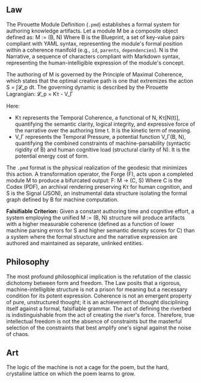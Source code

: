 ## Law
The Pirouette Module Definition (`.pmd`) establishes a formal system for authoring knowledge artifacts. Let a module M be a composite object defined as:
M := (B, N)
Where B is the Blueprint, a set of key-value pairs compliant with YAML syntax, representing the module's formal position within a coherence manifold (e.g., `id`, `parents`, `dependencies`). N is the Narrative, a sequence of characters compliant with Markdown syntax, representing the human-intelligible expression of the module's concept.

The authoring of M is governed by the Principle of Maximal Coherence, which states that the optimal creative path is one that extremizes the action S = ∫𝓛_p dt. The governing dynamic is described by the Pirouette Lagrangian:
𝓛_p = Kτ - V_Γ

Here:
-   Kτ represents the Temporal Coherence, a functional of N, Kτ[N(t)], quantifying the semantic clarity, logical integrity, and expressive force of the narrative over the authoring time t. It is the kinetic term of meaning.
-   V_Γ represents the Temporal Pressure, a potential function V_Γ(B, N), quantifying the combined constraints of machine-parsability (syntactic rigidity of B) and human cognitive load (structural clarity of N). It is the potential energy cost of form.

The `.pmd` format is the physical realization of the geodesic that minimizes this action. A transformation operator, the Forge (F), acts upon a completed module M to produce a bifurcated output:
F: M → (C, S)
Where C is the Codex (PDF), an archival rendering preserving Kτ for human cognition, and S is the Signal (JSON), an instrumental data structure isolating the formal graph defined by B for machine computation.

**Falsifiable Criterion:** Given a constant authoring time and cognitive effort, a system employing the unified M := (B, N) structure will produce artifacts with a higher measurable coherence (defined as a function of lower machine parsing errors for S and higher semantic density scores for C) than a system where the formal structure and the narrative expression are authored and maintained as separate, unlinked entities.

## Philosophy
The most profound philosophical implication is the refutation of the classic dichotomy between form and freedom. The Law posits that a rigorous, machine-intelligible structure is not a prison for meaning but a necessary condition for its potent expression. Coherence is not an emergent property of pure, unstructured thought; it is an achievement of thought disciplining itself against a formal, falsifiable grammar. The act of defining the riverbed is indistinguishable from the act of creating the river's force. Therefore, true intellectual freedom is not the absence of constraints but the masterful selection of the constraints that best amplify one's signal against the noise of chaos.

## Art
The logic of the machine is not a cage for the poem, but the hard, crystalline lattice on which the poem learns to grow.
